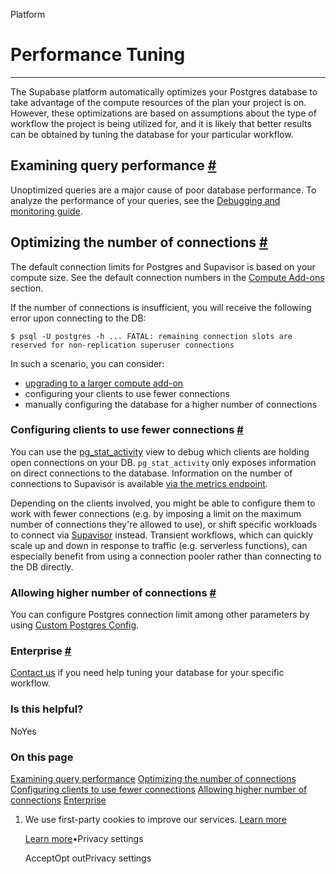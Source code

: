 Platform

# Performance Tuning

* * *

The Supabase platform automatically optimizes your Postgres database to take advantage of the compute resources of the plan your project is on. However, these optimizations are based on assumptions about the type of workflow the project is being utilized for, and it is likely that better results can be obtained by tuning the database for your particular workflow.

## Examining query performance [\#](https://supabase.com/docs/guides/platform/performance\#examining-query-performance)

Unoptimized queries are a major cause of poor database performance. To analyze the performance of your queries, see the [Debugging and monitoring guide](https://supabase.com/docs/guides/database/inspect).

## Optimizing the number of connections [\#](https://supabase.com/docs/guides/platform/performance\#optimizing-the-number-of-connections)

The default connection limits for Postgres and Supavisor is based on your compute size. See the default connection numbers in the [Compute Add-ons](https://supabase.com/docs/guides/platform/compute-add-ons) section.

If the number of connections is insufficient, you will receive the following error upon connecting to the DB:

`
$ psql -U postgres -h ...
FATAL: remaining connection slots are reserved for non-replication superuser connections
`

In such a scenario, you can consider:

- [upgrading to a larger compute add-on](https://supabase.com/dashboard/project/_/settings/compute-and-disk)
- configuring your clients to use fewer connections
- manually configuring the database for a higher number of connections

### Configuring clients to use fewer connections [\#](https://supabase.com/docs/guides/platform/performance\#configuring-clients-to-use-fewer-connections)

You can use the [pg\_stat\_activity](https://www.postgresql.org/docs/current/monitoring-stats.html#MONITORING-PG-STAT-ACTIVITY-VIEW) view to debug which clients are holding open connections on your DB. `pg_stat_activity` only exposes information on direct connections to the database. Information on the number of connections to Supavisor is available [via the metrics endpoint](https://supabase.com/docs/guides/platform/metrics).

Depending on the clients involved, you might be able to configure them to work with fewer connections (e.g. by imposing a limit on the maximum number of connections they're allowed to use), or shift specific workloads to connect via [Supavisor](https://supabase.com/docs/guides/database/connecting-to-postgres#connection-pooler) instead. Transient workflows, which can quickly scale up and down in response to traffic (e.g. serverless functions), can especially benefit from using a connection pooler rather than connecting to the DB directly.

### Allowing higher number of connections [\#](https://supabase.com/docs/guides/platform/performance\#allowing-higher-number-of-connections)

You can configure Postgres connection limit among other parameters by using [Custom Postgres Config](https://supabase.com/docs/guides/platform/custom-postgres-config#custom-postgres-config).

### Enterprise [\#](https://supabase.com/docs/guides/platform/performance\#enterprise)

[Contact us](https://forms.supabase.com/enterprise) if you need help tuning your database for your specific workflow.

### Is this helpful?

NoYes

### On this page

[Examining query performance](https://supabase.com/docs/guides/platform/performance#examining-query-performance) [Optimizing the number of connections](https://supabase.com/docs/guides/platform/performance#optimizing-the-number-of-connections) [Configuring clients to use fewer connections](https://supabase.com/docs/guides/platform/performance#configuring-clients-to-use-fewer-connections) [Allowing higher number of connections](https://supabase.com/docs/guides/platform/performance#allowing-higher-number-of-connections) [Enterprise](https://supabase.com/docs/guides/platform/performance#enterprise)

1. We use first-party cookies to improve our services. [Learn more](https://supabase.com/privacy#8-cookies-and-similar-technologies-used-on-our-european-services)



   [Learn more](https://supabase.com/privacy#8-cookies-and-similar-technologies-used-on-our-european-services)•Privacy settings





   AcceptOpt outPrivacy settings